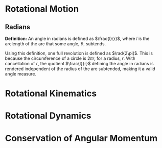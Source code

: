 # Rotational Motion

## Radians

**Definition:** An angle in radians is defined as $\frac{l}{r}$, where $l$ is the arclength of the arc that some angle, $\theta$, subtends.

Using this definition, one full revolution is defined as $\rad{2\pi}$. This is because the circumference of a circle is $2\pi r$, for a radius, $r$. With cancellation of $r$, the quotient $\frac{l}{r}$ defining the angle in radians is rendered independent of the radius of the arc subtended, making it a valid angle measure.


# Rotational Kinematics

# Rotational Dynamics

# Conservation of Angular Momentum

